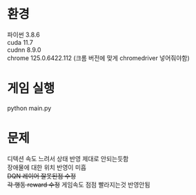 # 환경
  
파이썬 3.8.6   
cuda 11.7   
cudnn 8.9.0    
chrome 125.0.6422.112 (크롬 버전에 맞게 chromedriver 넣어줘야함)  


# 게임 실행

python main.py  

# 문제

디텍션 속도 느려서 상태 반영 제대로 안되는듯함  
장애물에 대한 위치 반영이 미흡  
~~DQN 레이어 잘못된점 수정~~  
~~각 행동 reward 수정~~
게임속도 점점 빨라지는것 반영안됨
